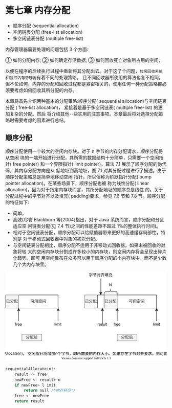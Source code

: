 # 第七章 内存分配

- 顺序分配 (sequential allocation)
- 空闲链表分配 (free-list allocation)
- 多空闲链表分配 (multiple free-list)

内存管理器需要处理的问题包括 3 个方面:

① 如何分配内存;
② 如何确定存活数据;
③ 如何回收死亡对象所占用的空间，

以便在程序的后续执行过程中重新将其分配出去。对于这了个问题，`垃圾回收系统`和`显式内存管理器`有着不同的处理策略，
且不同回收器所使用的算法也各不相同。但不论如何，内存的分配和回收过程都是紧密相关的，使用任何一种分配策略都必须要考虑如何回收其所分配的内存。

本章将首先介绍两种基本的分配策略:顺序分配( sequential allocation)与空闲链表分配
( free-list allocation)， 紧接着是基于多空闲链表( multiple free-list) 的更加复杂的分配。然后
将介绍其他--些实用的注意事项。本章最后将对选择分配策略时需要考虑的因素进行总结。

## 顺序分配

顺序分配使用一个较大的空闲内存块。对于 n 字节的内存分配请求，顺序分配将从空闲
块的一端开始进行分配，其所需的数据结构十分简单，只需要一个空闲指针( free pointer)
和一个界限指针( limit pointer)。算法 7.1 展示了顺序分配的伪代码，其内存分配方向是从
低地址到高地址，图 7.1 对其分配过程进行了描述。由于顺序分配策略总是简单地移动空闲
指针，所以俗称为阶跃指针分配( bump pointer allocation)。在某些场景下，顺序分配也被
称为线性分配( linear allocation)，因为对于指定内存块而言，其所分配地址的顺序总是线性
的。关于分配过程中的字节对齐以及填充( padding)要求，参见 7.6 节和 7.8 节。顺序分配
的特征如下:

- 简单。
- 高效(尽管 Blackburn 等[2004]指出，对于 Java 系统而言，顺序分配和分区适应空
  闲链表分配(见 7.4 节)之间的性能差距不超过 1%的整体执行时间)。
- 相对于空闲链表分配，顺序分配可以给赋值器带来更好的高速缓存局部性，特别是
  对于移动式回收器中对象的初次分配。
- 与空闲链表分配相比，顺序分配不适用于非移动式回收器。如果未被回收的对象将较
  大的空闲内存块分割成许多较小的内存块，则空闲内存将会呈现出碎片化趋势，即可
  用空间散布在众多可以用于顺序分配的小内存块中，而不是少数几个大内存块里。

![chapter-07-1.drawio.svg](./images/chapter-07-1.drawio.svg)

```c
sequentialAllocate(n):
    result <- free
    newFree <- result+ n
    if newFree> l imit
        return null /*内存耗尽*/
    free <- newFree
    return result
```
